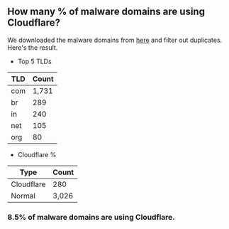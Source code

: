 ## How many % of malware domains are using Cloudflare?


We downloaded the malware domains from [here](https://urlhaus.abuse.ch) and filter out duplicates.
Here's the result.


[//]: # (start replacement)


- Top 5 TLDs

| TLD | Count |
| --- | --- |
| com | 1,731 |
| br | 289 |
| in | 240 |
| net | 105 |
| org | 80 |


- Cloudflare %

| Type | Count |
| --- | --- |
| Cloudflare | 280 |
| Normal | 3,026 |


### 8.5% of malware domains are using Cloudflare.